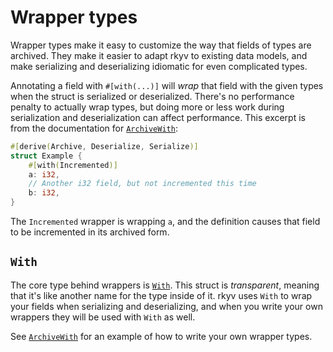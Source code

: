 # Wrapper types

Wrapper types make it easy to customize the way that fields of types are archived. They make it
easier to adapt rkyv to existing data models, and make serializing and deserializing idiomatic for
even complicated types.

Annotating a field with `#[with(...)]` will *wrap* that field with the given types when the struct
is serialized or deserialized. There's no performance penalty to actually wrap types, but doing more
or less work during serialization and deserialization can affect performance. This excerpt is from
the documentation for [`ArchiveWith`](https://docs.rs/rkyv/0.7.1/rkyv/with/trait.ArchiveWith.html):

```rs
#[derive(Archive, Deserialize, Serialize)]
struct Example {
    #[with(Incremented)]
    a: i32,
    // Another i32 field, but not incremented this time
    b: i32,
}
```

The `Incremented` wrapper is wrapping `a`, and the definition causes that field to be incremented
in its archived form. 

## `With`

The core type behind wrappers is [`With`](https://docs.rs/rkyv/0.7.1/rkyv/with/struct.With.html).
This struct is *transparent*, meaning that it's like another name for the type inside of it. rkyv
uses `With` to wrap your fields when serializing and deserializing, and when you write your own
wrappers they will be used with `With` as well.

See [`ArchiveWith`](https://docs.rs/rkyv/0.7.1/rkyv/with/trait.ArchiveWith.html) for an example of how
to write your own wrapper types.
